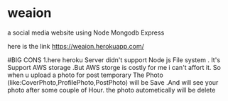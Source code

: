# weaion
a social media website using Node Mongodb Express

here is the link
https://weaion.herokuapp.com/


 #BIG CONS
1.here heroku Server didn't support Node js File system . It's Support AWS storage .But AWS storge is costly for me i can't affort it. 
So when u upload a photo for post temporary The Photo (like:CoverPhoto,ProfilePhoto,PostPhoto) will be Save .And will see your photo 
after some couple of Hour. the photo autometically will be delete

